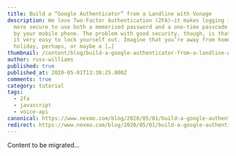 ```yaml
---
title: Build a “Google Authenticator” from a Landline with Vonage
description: We love Two-Factor Authentication (2FA)—it makes logging in so much
  more secure to use both a memorised password and a one-time passcode generated
  by your mobile phone. The problem with good security, though, is that it makes
  it very easy to lock yourself out. Imagine that you’re away from home—on
  holiday, perhaps, or maybe a […]
thumbnail: /content/blog/build-a-google-authenticator-from-a-landline-with-vonage/Social_Google-Authenticator_1200x627.png
author: russ-williams
published: true
published_at: 2020-05-01T13:30:25.000Z
comments: true
category: tutorial
tags:
  - 2fa
  - javascript
  - voice-api
canonical: https://www.nexmo.com/blog/2020/05/01/build-a-google-authenticator-from-a-landline-with-vonage
redirect: https://www.nexmo.com/blog/2020/05/01/build-a-google-authenticator-from-a-landline-with-vonage
---
```


Content to be migrated...
